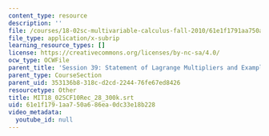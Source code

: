 ```yaml
---
content_type: resource
description: ''
file: /courses/18-02sc-multivariable-calculus-fall-2010/61e1f1791aa750a686ea0dc33e18b228_MIT18_02SCF10Rec_28_300k.vtt
file_type: application/x-subrip
learning_resource_types: []
license: https://creativecommons.org/licenses/by-nc-sa/4.0/
ocw_type: OCWFile
parent_title: 'Session 39: Statement of Lagrange Multipliers and Example'
parent_type: CourseSection
parent_uid: 353136b8-318c-d2cd-2244-76fe67ed8426
resourcetype: Other
title: MIT18_02SCF10Rec_28_300k.srt
uid: 61e1f179-1aa7-50a6-86ea-0dc33e18b228
video_metadata:
  youtube_id: null
---
```

